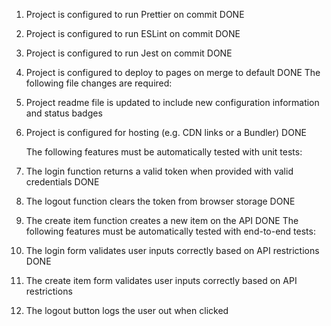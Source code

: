 1. Project is configured to run Prettier on commit DONE
2. Project is configured to run ESLint on commit DONE
3. Project is configured to run Jest on commit DONE
4. Project is configured to deploy to pages on merge to default DONE
   The following file changes are required:
5. Project readme file is updated to include new configuration information and status badges
6. Project is configured for hosting (e.g. CDN links or a Bundler) DONE

   The following features must be automatically tested with unit tests:

7. The login function returns a valid token when provided with valid credentials DONE
8. The logout function clears the token from browser storage DONE
9. The create item function creates a new item on the API DONE
   The following features must be automatically tested with end-to-end tests:
10. The login form validates user inputs correctly based on API restrictions DONE
11. The create item form validates user inputs correctly based on API restrictions
12. The logout button logs the user out when clicked
